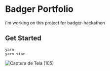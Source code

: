 # Badger Portfolio 

i'm working on this project for badger-hackathon

## Get Started
```
yarn
yarn star
```
![Captura de Tela (105)](https://user-images.githubusercontent.com/52639395/125724782-690fa430-f252-4eef-8afc-93ee44cce2c7.png)
